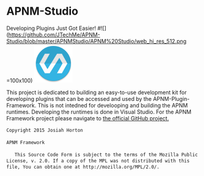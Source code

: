# APNM-Studio
Developing Plugins Just Got Easier!
#![](https://github.com/JTechMe/APNM-Studio/blob/master/APNMStudio/APNM%20Studio/web_hi_res_512.png =100x100)
<img src="https://github.com/JTechMe/APNM-Studio/blob/master/APNMStudio/APNM%20Studio/web_hi_res_512.png" alt="Logo" style="height: 100px; width: 100px;"/>

This project is dedicated to building an easy-to-use development kit for developing plugins that can be accessed and used by the APNM-Plugin-Framework. This is not intedned for develooping and building the APNM runtimes. Developing the runtimes is done in Visual Studio. For the APNM Framework project please navigate to [the official GitHub project.](https://github.com/JTechMe/APNM-Framework)

```
Copyright 2015 Josiah Horton

APNM Framework

   This Source Code Form is subject to the terms of the Mozilla Public License, v. 2.0. If a copy of the MPL was not distributed with this file, You can obtain one at http://mozilla.org/MPL/2.0/.
```
